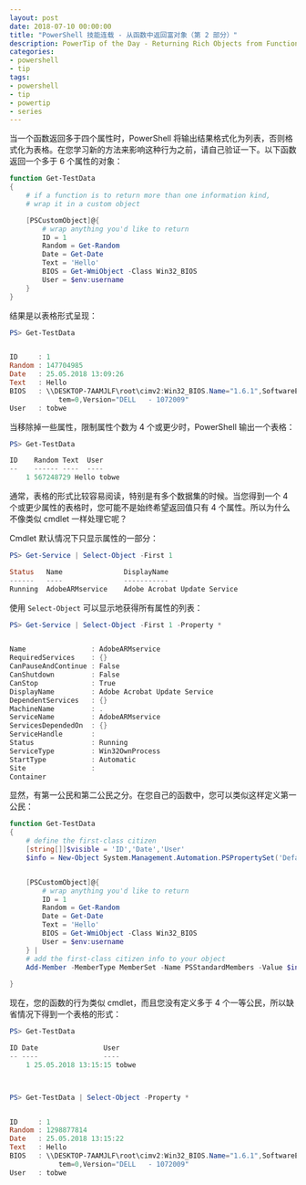 ```yaml
---
layout: post
date: 2018-07-10 00:00:00
title: "PowerShell 技能连载 - 从函数中返回富对象（第 2 部分）"
description: PowerTip of the Day - Returning Rich Objects from Functions (Part 2)
categories:
- powershell
- tip
tags:
- powershell
- tip
- powertip
- series
---
```

当一个函数返回多于四个属性时，PowerShell 将输出结果格式化为列表，否则格式化为表格。在您学习新的方法来影响这种行为之前，请自己验证一下。以下函数返回一个多于 6 个属性的对象：

```powershell
function Get-TestData 
{
    # if a function is to return more than one information kind,
    # wrap it in a custom object

    [PSCustomObject]@{
        # wrap anything you'd like to return
        ID = 1
        Random = Get-Random
        Date = Get-Date
        Text = 'Hello'
        BIOS = Get-WmiObject -Class Win32_BIOS
        User = $env:username
    }
}
```

结果是以表格形式呈现：

```powershell     
PS> Get-TestData


ID     : 1
Random : 147704985
Date   : 25.05.2018 13:09:26
Text   : Hello
BIOS   : \\DESKTOP-7AAMJLF\root\cimv2:Win32_BIOS.Name="1.6.1",SoftwareElementID="1.6.1",SoftwareElementState=3,TargetOperatingSys
            tem=0,Version="DELL   - 1072009"
User   : tobwe
```

当移除掉一些属性，限制属性个数为 4 个或更少时，PowerShell 输出一个表格：

```powershell     
PS> Get-TestData

ID    Random Text  User 
--    ------ ----  ---- 
    1 567248729 Hello tobwe
```

通常，表格的形式比较容易阅读，特别是有多个数据集的时候。当您得到一个 4 个或更少属性的表格时，您可能不是始终希望返回值只有 4 个属性。所以为什么不像类似 cmdlet 一样处理它呢？

Cmdlet 默认情况下只显示属性的一部分：

```powershell
PS> Get-Service | Select-Object -First 1

Status   Name               DisplayName                           
------   ----               -----------                           
Running  AdobeARMservice    Adobe Acrobat Update Service
```

使用 `Select-Object` 可以显示地获得所有属性的列表：

```powershell     
PS> Get-Service | Select-Object -First 1 -Property *


Name                : AdobeARMservice
RequiredServices    : {}
CanPauseAndContinue : False
CanShutdown         : False
CanStop             : True
DisplayName         : Adobe Acrobat Update Service
DependentServices   : {}
MachineName         : .
ServiceName         : AdobeARMservice
ServicesDependedOn  : {}
ServiceHandle       : 
Status              : Running
ServiceType         : Win32OwnProcess
StartType           : Automatic
Site                : 
Container
```

显然，有第一公民和第二公民之分。在您自己的函数中，您可以类似这样定义第一公民：

```powershell
function Get-TestData 
{
    # define the first-class citizen
    [string[]]$visible = 'ID','Date','User'
    $info = New-Object System.Management.Automation.PSPropertySet('DefaultDisplayPropertySet',$visible)


    [PSCustomObject]@{
        # wrap anything you'd like to return
        ID = 1
        Random = Get-Random
        Date = Get-Date
        Text = 'Hello'
        BIOS = Get-WmiObject -Class Win32_BIOS
        User = $env:username
    } |
    # add the first-class citizen info to your object
    Add-Member -MemberType MemberSet -Name PSStandardMembers -Value $info -PassThru
    
}
```

现在，您的函数的行为类似 cmdlet，而且您没有定义多于 4 个一等公民，所以缺省情况下得到一个表格的形式：

```powershell     
PS> Get-TestData

ID Date                User 
-- ----                ---- 
    1 25.05.2018 13:15:15 tobwe



PS> Get-TestData | Select-Object -Property *


ID     : 1
Random : 1298877814
Date   : 25.05.2018 13:15:22
Text   : Hello
BIOS   : \\DESKTOP-7AAMJLF\root\cimv2:Win32_BIOS.Name="1.6.1",SoftwareElementID="1.6.1",SoftwareElementState=3,TargetOperatingSys
            tem=0,Version="DELL   - 1072009"
User   : tobwe
```

<!--本文国际来源：[Returning Rich Objects from Functions (Part 2)](http://community.idera.com/powershell/powertips/b/tips/posts/returning-rich-objects-from-functions-part-2)-->
